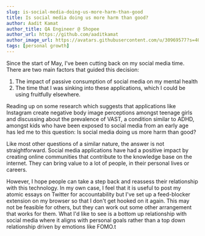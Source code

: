 ```yaml
---
slug: is-social-media-doing-us-more-harm-than-good
title: Is social media doing us more harm than good?
author: Aadit Kamat
author_title: QA Engineer @ Shopee
author_url: https://github.com/aaditkamat
author_image_url: https://avatars.githubusercontent.com/u/30969577?s=400&u=9558fc3557d79c88a7080034fe8c22654aca2e4d&v=4
tags: [personal growth]
---
```


Since the start of May, I've been cutting back on my social media time. There are two main factors that guided this decision:


1. The impact of passive consumption of social media on my mental health 
2. The time that I was sinking into these applications, which I could be using fruitfully elsewhere.


Reading up on some research which suggests that applications like Instagram create negative body image perceptions amongst teenage girls and discussing about the prevalence of VAST, a condition similar to ADHD, amongst kids who have been exposed to social media from an early age has led me to this question: Is social media doing us more harm than good?


Like most other questions of a similar nature, the answer is not straightforward. Social media applications have had a positive impact by creating online communities that contribute to the knowledge base on the internet. They can bring value to a lot of people, in their personal lives or careers.


However, I hope people can take a step back and reassess their relationship with this technology. In my own case, I feel that it is useful to post my atomic essays on Twitter for accountability but I've set up a feed-blocker extension on my browser so that I don't get hooked on it again. This may not be feasible for others, but they can work out some other arrangement that works for them. What I'd like to see is a bottom up relationship with social media where it aligns with personal goals rather than a top down relationship driven by emotions like FOMO.t